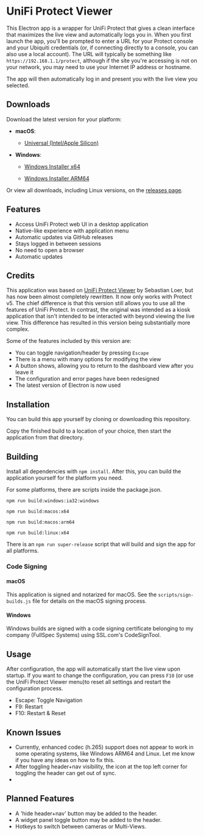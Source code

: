 # UniFi Protect Viewer

This Electron app is a wrapper for UniFi Protect that gives a clean interface that maximizes the live view and automatically logs you in. When you first launch the app, you'll be prompted to enter a URL for your Protect console and your Ubiquiti credentials (or, if connecting directly to a console, you can also use a local account). The URL will typically be something like `https://192.168.1.1/protect`, although if the site you're accessing is not on your network, you may need to use your Internet IP address or hostname.

The app will then automatically log in and present you with the live view you selected.

## Downloads

Download the latest version for your platform:

- **macOS**:

  - [Universal (Intel/Apple Silicon)](https://github.com/jdlien/unifi-protect-viewer/releases/latest/download/UniFi-Protect-Viewer-universal.dmg)

- **Windows**:

  - [Windows Installer x64](https://github.com/jdlien/unifi-protect-viewer/releases/latest/download/UniFi-Protect-Viewer-Setup-x64.exe)

  - [Windows Installer ARM64](https://github.com/jdlien/unifi-protect-viewer/releases/latest/download/UniFi-Protect-Viewer-Setup-arm64.exe)

Or view all downloads, including Linux versions, on the [releases page](https://github.com/jdlien/unifi-protect-viewer/releases/latest).

## Features

- Access UniFi Protect web UI in a desktop application
- Native-like experience with application menu
- Automatic updates via GitHub releases
- Stays logged in between sessions
- No need to open a browser
- Automatic updates

## Credits

This application was based on [UniFi Protect Viewer](https://github.com/digital195/unifi-protect-viewer) by Sebastian Loer, but has now been almost completely rewritten. It now only works with Protect v5. The chief difference is that this version still allows you to use all the features of UniFi Protect. In contrast, the original was intended as a kiosk application that isn't intended to be interacted with beyond viewing the live view. This difference has resulted in this version being substantially more complex.

Some of the features included by this version are:

- You can toggle navigation/header by pressing `Escape`
- There is a menu with many options for modifying the view
- A button shows, allowing you to return to the dashboard view after you leave it
- The configuration and error pages have been redesigned
- The latest version of Electron is now used

## Installation

You can build this app yourself by cloning or downloading this repository.

Copy the finished build to a location of your choice, then start the application from that directory.

## Building

Install all dependencies with `npm install`. After this, you can build the application yourself for the platform you need.

For some platforms, there are scripts inside the package.json.

`npm run build:windows:ia32:windows`

`npm run build:macos:x64`

`npm run build:macos:arm64`

`npm run build:linux:x64`

There is an `npm run super-release` script that will build and sign the app for all platforms.

### Code Signing

#### macOS

This application is signed and notarized for macOS. See the `scripts/sign-builds.js` file for details on the macOS signing process.

#### Windows

Windows builds are signed with a code signing certificate belonging to my company (FullSpec Systems) using SSL.com's CodeSignTool.

## Usage

After configuration, the app will automatically start the live view upon startup. If you want to change the configuration, you can press `F10` (or use the UniFi Protect Viewer menu)to reset all settings and restart the configuration process.

- Escape: Toggle Navigation
- F9: Restart
- F10: Restart & Reset

## Known Issues

- Currently, enhanced codec (h.265) support does not appear to work in some operating systems, like Windows ARM64 and Linux. Let me know if you have any ideas on how to fix this.
- After toggling header+nav visibility, the icon at the top left corner for toggling the header can get out of sync.
-

## Planned Features

- A 'hide header+nav' button may be added to the header.
- A widget panel toggle button may be added to the header.
- Hotkeys to switch between cameras or Multi-Views.
